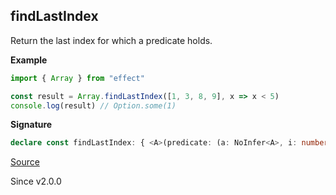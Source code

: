 ## findLastIndex

Return the last index for which a predicate holds.

**Example**

```ts
import { Array } from "effect"

const result = Array.findLastIndex([1, 3, 8, 9], x => x < 5)
console.log(result) // Option.some(1)
```

**Signature**

```ts
declare const findLastIndex: { <A>(predicate: (a: NoInfer<A>, i: number) => boolean): (self: Iterable<A>) => Option<number>; <A>(self: Iterable<A>, predicate: (a: A, i: number) => boolean): Option<number>; }
```

[Source](https://github.com/Effect-TS/effect/tree/main/packages/effect/src/Array.ts#L1027)

Since v2.0.0
